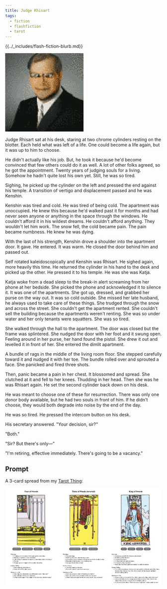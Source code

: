 ```yaml
---
title: Judge Rhisart
tags:
  - fiction
  - flashfiction
  - tarot
---
```


{{../_includes/flash-fiction-blurb.md}}

<!--more-->

![](./cover.png)

Judge Rhisart sat at his desk, staring at two chrome cylinders resting on the blotter. Each held what was left of a life. One could become a life again, but it was up to him to choose.

He didn't actually like his job. But, he took it because he'd become convinced that few others could do it as well. A lot of other folks agreed, so he got the appointment. Twenty years of judging souls for a living. Somehow he hadn't quite lost his own yet. Still, he was so tired.

Sighing, he picked up the cylinder on the left and pressed the end against his temple. A transition of vertigo and displacement passed and he was Kenshin.

Kenshin was tired and cold. He was tired of being cold. The apartment was unoccupied. He knew this because he'd walked past it for months and had never seen anyone or anything in the space through the windows. He couldn't afford it in his wildest dreams. He couldn't afford anything. They wouldn't let him work. The snow fell, the cold became pain. The pain became numbness. He knew he was dying.

With the last of his strength, Kenshin drove a shoulder into the apartment door. It gave. He entered. It was warm. He closed the door behind him and passed out.

Self rotated kaleidoscopically and Kenshin was Rhisart. He sighed again, more heavily this time. He returned the cylinder in his hand to the desk and picked up the other. He pressed it to his temple. He was she was Katja.

Katja woke from a dead sleep to the break-in alert screaming from her phone at her bedside. She picked the phone and acknowledged it to silence it. It was one of the apartments. She got up, dressed, and grabbed her purse on the way out. It was so cold outside. She missed her late husband, he always used to take care of these things. She trudged through the snow and across the street. She couldn't get the apartment rented. She couldn't sell the building because the apartments weren't renting. She was so under water and her only tenants were squatters. She was so tired.

She walked through the hall to the apartment. The door was closed but the frame was splintered. She nudged the door with her foot and it swung open. Feeling around in her purse, her hand found the pistol. She drew it out and levelled it in front of her. She entered the dimlit apartment.

A bundle of rags in the middle of the living room floor. She stepped carefully toward it and nudged it with her toe. The bundle rolled over and sprouted a face. She panicked and fired three shots.

Then, panic became a pain in her chest. It blossomed and spread. She clutched at it and fell to her knees. Thudding in her head. Then she was he was Rhisart again. He set the second cylinder back down on his desk.

He was meant to choose one of these for resurrection. There was only one donor body available, but he had two souls in front of him. If he didn't choose, they would both degrade into noise by the end of the day.

He was so tired. He pressed the intercom button on his desk. 

His secretary answered. "Your decision, sir?"

"Both."

"Sir? But there's only—"

"I'm retiring, effective immediately. There's going to be a vacancy."

## Prompt

A 3-card spread from my [Tarot Thing](https://lmorchard.github.io/tarot-thing/?card=Four+of+Swords&card=%21Three+of+Wands&card=King+of+Swords):

![](2022-06-08.png)
